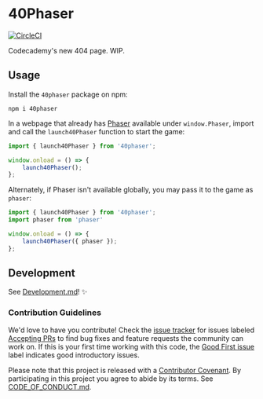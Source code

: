 # 40Phaser

[![CircleCI](https://circleci.com/gh/Codecademy/40Phaser.svg?style=svg)](https://circleci.com/gh/Codecademy/40Phaser)

<!--
[![Circle CI](https://circleci.com/gh/Codecademy/40Phaser.svg?style=svg)](https://circleci.com/gh/Codecademy/40Phaser)
[![NPM version](https://img.shields.io/npm/v/40Phaser.svg)](https://npmjs.org/package/40Phaser)
[![Downloads](http://img.shields.io/npm/dm/40Phaser.svg)](https://npmjs.org/package/40Phaser)
![Code Style: Prettier](https://img.shields.io/badge/code_style-prettier-14cc21.svg)
-->

Codecademy's new 404 page.
WIP.

## Usage

Install the `40phaser` package on npm:

```
npm i 40phaser
```

In a webpage that already has [Phaser](https://phaser.io) available under `window.Phaser`, import and call the `launch40Phaser` function to start the game:

```js
import { launch40Phaser } from '40phaser';

window.onload = () => {
    launch40Phaser();
};
```

Alternately, if Phaser isn't available globally, you may pass it to the game as `phaser`:

```js
import { launch40Phaser } from '40phaser';
import phaser from 'phaser'

window.onload = () => {
    launch40Phaser({ phaser });
};
```

## Development

See [Development.md](./docs/Development.md)! ✨

### Contribution Guidelines

We'd love to have you contribute!
Check the [issue tracker](https://github.com/Codecademy/40Phaser/issues) for issues labeled [Accepting PRs](https://github.com/Codecademy/40Phaser/issues?utf8=%E2%9C%93&q=is%3Aissue+is%3Aopen+label%3A%22Accepting+PRs%22) to find bug fixes and feature requests the community can work on.
If this is your first time working with this code, the [Good First issue](https://github.com/Codecademy/guidelines/issues?utf8=%E2%9C%93&q=is%3Aissue+is%3Aopen+label%3A%22Good+First+Issue%22+) label indicates good introductory issues.

Please note that this project is released with a [Contributor Covenant](https://www.contributor-covenant.org).
By participating in this project you agree to abide by its terms.
See [CODE_OF_CONDUCT.md](./CODE_OF_CONDUCT.md).
